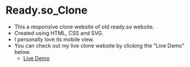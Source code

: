 # Ready.so_Clone

- This a responsive clone website of old ready.so website.
- Created using HTML, CSS and SVG.
- I personally love its mobile view.
- You can check out my live clone website by clicking the "Live Demo" below.
  - [Live Demo](https://monomonu.github.io/Ready.so_Clone/)
